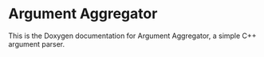 Argument Aggregator
===================

This is the Doxygen documentation for Argument Aggregator, a simple C++ argument parser.
